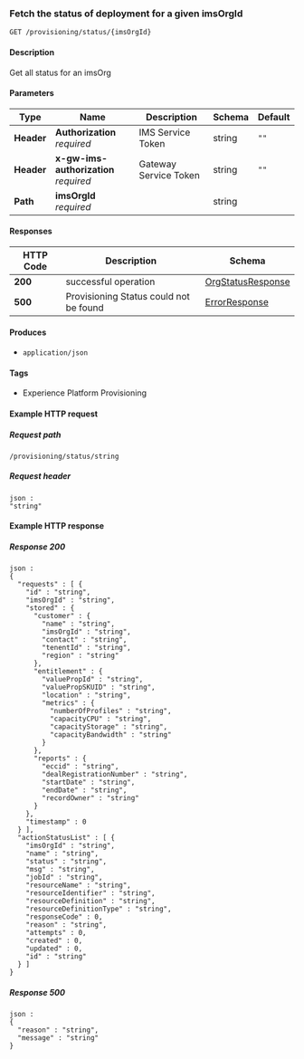 
<a name="status"></a>
### Fetch the status of deployment for a given imsOrgId
```
GET /provisioning/status/{imsOrgId}
```


#### Description
Get all status for an imsOrg


#### Parameters

|Type|Name|Description|Schema|Default|
|---|---|---|---|---|
|**Header**|**Authorization**  <br>*required*|IMS Service Token|string|`""`|
|**Header**|**x-gw-ims-authorization**  <br>*required*|Gateway Service Token|string|`""`|
|**Path**|**imsOrgId**  <br>*required*||string||


#### Responses

|HTTP Code|Description|Schema|
|---|---|---|
|**200**|successful operation|[OrgStatusResponse](../definitions/OrgStatusResponse.md#orgstatusresponse)|
|**500**|Provisioning Status could not be found|[ErrorResponse](../definitions/ErrorResponse.md#errorresponse)|


#### Produces

* `application/json`


#### Tags

* Experience Platform Provisioning


#### Example HTTP request

##### Request path
```
/provisioning/status/string
```


##### Request header
```
json :
"string"
```


#### Example HTTP response

##### Response 200
```
json :
{
  "requests" : [ {
    "id" : "string",
    "imsOrgId" : "string",
    "stored" : {
      "customer" : {
        "name" : "string",
        "imsOrgId" : "string",
        "contact" : "string",
        "tenentId" : "string",
        "region" : "string"
      },
      "entitlement" : {
        "valuePropId" : "string",
        "valuePropSKUID" : "string",
        "location" : "string",
        "metrics" : {
          "numberOfProfiles" : "string",
          "capacityCPU" : "string",
          "capacityStorage" : "string",
          "capacityBandwidth" : "string"
        }
      },
      "reports" : {
        "eccid" : "string",
        "dealRegistrationNumber" : "string",
        "startDate" : "string",
        "endDate" : "string",
        "recordOwner" : "string"
      }
    },
    "timestamp" : 0
  } ],
  "actionStatusList" : [ {
    "imsOrgId" : "string",
    "name" : "string",
    "status" : "string",
    "msg" : "string",
    "jobId" : "string",
    "resourceName" : "string",
    "resourceIdentifier" : "string",
    "resourceDefinition" : "string",
    "resourceDefinitionType" : "string",
    "responseCode" : 0,
    "reason" : "string",
    "attempts" : 0,
    "created" : 0,
    "updated" : 0,
    "id" : "string"
  } ]
}
```


##### Response 500
```
json :
{
  "reason" : "string",
  "message" : "string"
}
```



